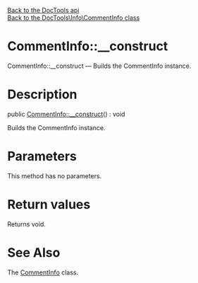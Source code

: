 [Back to the DocTools api](https://github.com/lingtalfi/DocTools/blob/master/doc/api/DocTools.md)<br>
[Back to the DocTools\Info\CommentInfo class](https://github.com/lingtalfi/DocTools/blob/master/doc/api/DocTools/Info/CommentInfo.md)


CommentInfo::__construct
================



CommentInfo::__construct — Builds the CommentInfo instance.




Description
================


public [CommentInfo::__construct](https://github.com/lingtalfi/DocTools/blob/master/doc/api/DocTools/Info/CommentInfo/__construct.md)() : void




Builds the CommentInfo instance.




Parameters
================

This method has no parameters.


Return values
================

Returns void.







See Also
================

The [CommentInfo](https://github.com/lingtalfi/DocTools/blob/master/doc/api/DocTools/Info/CommentInfo.md) class.
